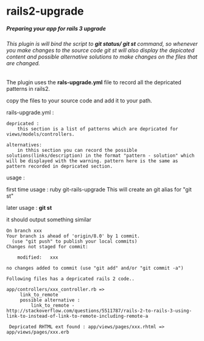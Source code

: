 
# rails2-upgrade

##### Preparing your app for rails 3 upgrade


######  This plugin is will bind the script to **git status/ git st** command, so whenever you make changes to the source code git st will also display the depicated content and possible alternative solutions to make changes on the files that are changed.


The plugin uses the **rals-upgrade.yml** file to record all the depricated patterns in rails2.

copy the files to your source code and add it to your path.

rails-upgrade.yml :


	depricated : 
		this section is a list of patterns which are depricated for views/models/controllers.

	alternatives: 
		in thhis section you can record the possible solutions(links/description) in the format "pattern - solution" which will be displayed with the warning. pattern here is the same as pattern recorded in depricated section.


usage :

first time usage : ruby git-rails-upgrade
				   This will create an git alias for "git st"

later usage : **git st**

it should output something similar

```
On branch xxx
Your branch is ahead of 'origin/8.0' by 1 commit.
  (use "git push" to publish your local commits)
Changes not staged for commit:

	modified:   xxx

no changes added to commit (use "git add" and/or "git commit -a")

Following files has a depricated rails 2 code..

app/controllers/xxx_controller.rb =>
	 link_to_remote
	 possible alternative :
		 link_to_remote - http://stackoverflow.com/questions/5511787/rails-2-to-rails-3-using-link-to-instead-of-link-to-remote-including-remote-a

 Depricated RHTML ext found : app/views/pages/xxx.rhtml => app/views/pages/xxx.erb
 
 ```



